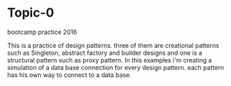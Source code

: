 # Topic-0
bootcamp practice 2016

This is a practice of design patterns.
three of them are creational patterns such as Singleton, abstract factory and builder designs and one is a structural pattern such as
proxy pattern.
In this examples i'm creating a simulation of a data base connection for every design pattern.
each pattern has his own way to connect to a data base.
